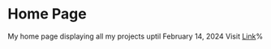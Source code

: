 # Home Page

My home page displaying all my projects uptil February 14, 2024
Visit [Link](https://durgeshbg.github.io/homepage)%
